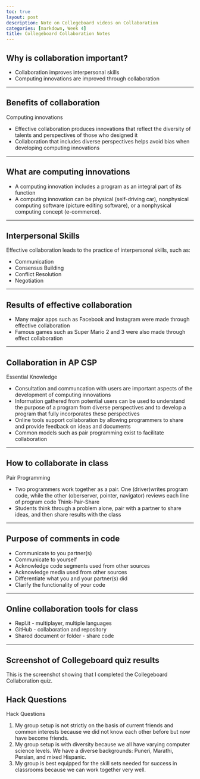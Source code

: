 ```yaml
---
toc: true
layout: post
description: Note on Collegeboard videos on Collaboration
categories: [markdown, Week 4]
title: Collegeboard Collaboration Notes
---
```


## Why is collaboration important?
- Collaboration improves interpersonal skills
- Computing innovations are improved through collaboration

---

## Benefits of collaboration
Computing innovations
- Effective collaboration produces innovations that reflect the diversity of talents and perspectives of those who designed it
- Collaboration that includes diverse perspectives helps avoid bias when developing computing innovations

---

## What are computing innovations
- A computing innovation includes a program as an integral part of its function
- A computing innovation can be physical (self-driving car), nonphysical computing software (picture editing software), or a nonphysical computing concept (e-commerce).

---

## Interpersonal Skills
Effective collaboration leads to the practice of interpersonal skills, such as:
- Communication
- Consensus Building
- Conflict Resolution
- Negotiation

---

## Results of effective collaboration
- Many major apps such as Facebook and Instagram were made through effective collaboration
- Famous games such as Super Mario 2 and 3 were also made through effect collaboration

---

## Collaboration in AP CSP
Essential Knowledge
- Consultation and communcation with users are important aspects of the development of computing innovations
- Information gathered from potential users can be used to understand the purpose of a program from diverse perspectives and to develop a program that fully incorporates these perspectives
- Online tools support collaboration by allowing programmers to share and provide feedback on ideas and documents
- Common models such as pair programming exist to facilitate collaboration

---

## How to collaborate in class
Pair Programming
- Two programmers work together as a pair. One (driver)writes program code, while the other (oberserver, pointer, navigator) reviews each line of program code
Think-Pair-Share
- Students think through a problem alone, pair with a partner to share ideas, and then share results with the class

---

## Purpose of comments in code
- Communicate to you partner(s)
- Communicate to yourself
- Acknowledge code segments used from other sources
- Acknowledge media used from other sources
- Differentiate what you and your partner(s) did
- Clarify the functionality of your code

---

## Online collaboration tools for class
- Repl.it - multiplayer, multiple languages
- GitHub - collaboration and repository
- Shared document or folder - share code

---

## Screenshot of Collegeboard quiz results
This is the screenshot showing that I completed the Collegeboard Collaboration quiz.



## Hack Questions
Hack Questions
1. My group setup is not strictly on the basis of current friends and common interests because we did not know each other before but now have become friends.
2. My group setup is with diversity because we all have varying computer science levels. We have a diverse backgrounds: Puneri, Marathi, Persian, and mixed Hispanic.
3. My group is best equipped for the skill sets needed for success in classrooms because we can work together very well.